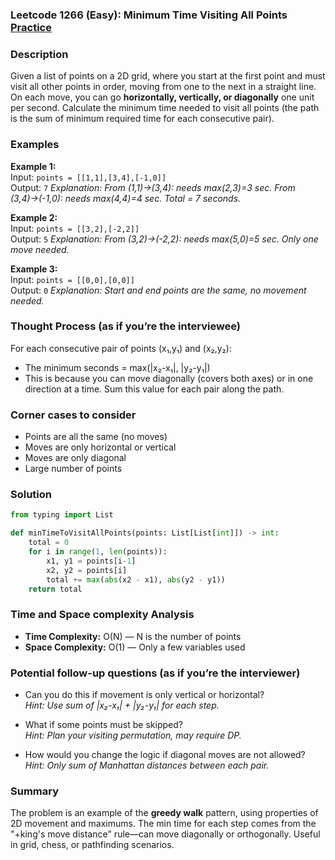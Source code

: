 ### Leetcode 1266 (Easy): Minimum Time Visiting All Points [Practice](https://leetcode.com/problems/minimum-time-visiting-all-points)

### Description  
Given a list of points on a 2D grid, where you start at the first point and must visit all other points in order, moving from one to the next in a straight line. On each move, you can go **horizontally, vertically, or diagonally** one unit per second. Calculate the minimum time needed to visit all points (the path is the sum of minimum required time for each consecutive pair).

### Examples  
**Example 1:**  
Input: `points = [[1,1],[3,4],[-1,0]]`  
Output: `7`
*Explanation: From (1,1)→(3,4): needs max(2,3)=3 sec. From (3,4)→(-1,0): needs max(4,4)=4 sec. Total = 7 seconds.*

**Example 2:**  
Input: `points = [[3,2],[-2,2]]`  
Output: `5`
*Explanation: From (3,2)→(-2,2): needs max(5,0)=5 sec. Only one move needed.*

**Example 3:**  
Input: `points = [[0,0],[0,0]]`  
Output: `0`
*Explanation: Start and end points are the same, no movement needed.*

### Thought Process (as if you’re the interviewee)  
For each consecutive pair of points (x₁,y₁) and (x₂,y₂):
- The minimum seconds = max(|x₂-x₁|, |y₂-y₁|)
- This is because you can move diagonally (covers both axes) or in one direction at a time.
Sum this value for each pair along the path.

### Corner cases to consider  
- Points are all the same (no moves)
- Moves are only horizontal or vertical
- Moves are only diagonal
- Large number of points

### Solution

```python
from typing import List

def minTimeToVisitAllPoints(points: List[List[int]]) -> int:
    total = 0
    for i in range(1, len(points)):
        x1, y1 = points[i-1]
        x2, y2 = points[i]
        total += max(abs(x2 - x1), abs(y2 - y1))
    return total
```

### Time and Space complexity Analysis  
- **Time Complexity:** O(N) — N is the number of points
- **Space Complexity:** O(1) — Only a few variables used

### Potential follow-up questions (as if you’re the interviewer)  

- Can you do this if movement is only vertical or horizontal?  
  *Hint: Use sum of |x₂-x₁| + |y₂-y₁| for each step.*

- What if some points must be skipped?  
  *Hint: Plan your visiting permutation, may require DP.*

- How would you change the logic if diagonal moves are not allowed?  
  *Hint: Only sum of Manhattan distances between each pair.*

### Summary
The problem is an example of the **greedy walk** pattern, using properties of 2D movement and maximums. The min time for each step comes from the "+king's move distance" rule—can move diagonally or orthogonally. Useful in grid, chess, or pathfinding scenarios.
